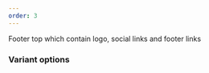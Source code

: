 ```yaml
---
order: 3
---
```


Footer top which contain logo, social links and footer links

### Variant options
